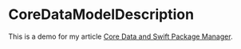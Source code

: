 # CoreDataModelDescription

This is a demo for my article [Core Data and Swift Package Manager](https://medium.com/@dmytro.anokhin/core-data-and-swift-package-manager-6ed9ff70921a).
